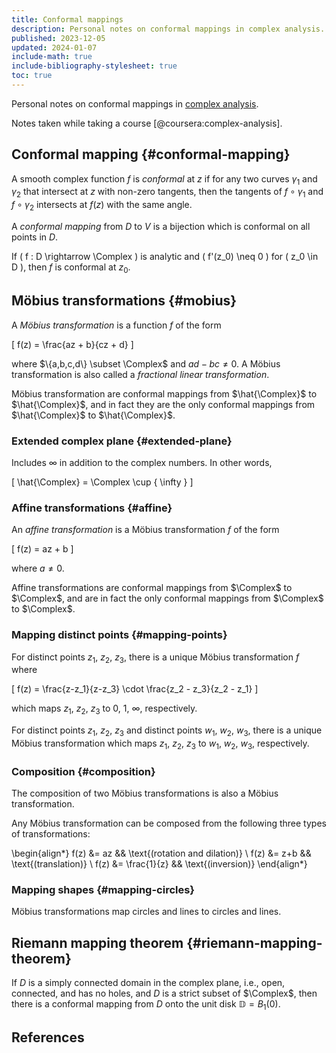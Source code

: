```yaml
---
title: Conformal mappings
description: Personal notes on conformal mappings in complex analysis.
published: 2023-12-05
updated: 2024-01-07
include-math: true
include-bibliography-stylesheet: true
toc: true
---
```


Personal notes on conformal mappings in [complex analysis](../).

Notes taken while taking a course [@coursera:complex-analysis].

## Conformal mapping {#conformal-mapping}

A smooth complex function $f$ is _conformal_ at $z$ if for any two curves $\gamma_1$ and $\gamma_2$
that intersect at $z$ with non-zero tangents, then the tangents of $f \circ \gamma_1$ and $f \circ \gamma_2$
intersects at $f(z)$ with the same angle.

A _conformal mapping_ from $D$ to $V$ is a bijection which is conformal on all points in $D$.

If \( f : D \rightarrow \Complex \) is analytic and \( f'(z_0) \neq 0 \) for \( z_0 \in D \),
then $f$ is conformal at $z_0$.

## Möbius transformations {#mobius}

A _Möbius transformation_ is a function $f$ of the form

\[ f(z) = \frac{az + b}{cz + d} \]

where $\{a,b,c,d\} \subset \Complex$ and $ad-bc \neq 0$.
A Möbius transformation is also called a _fractional linear transformation_.

Möbius transformation are conformal mappings from $\hat{\Complex}$ to $\hat{\Complex}$,
and in fact they are the only conformal mappings from $\hat{\Complex}$ to $\hat{\Complex}$.

### Extended complex plane {#extended-plane}

Includes $\infty$ in addition to the complex numbers.  In other words,

\[ \hat{\Complex} = \Complex \cup \{ \infty \} \]

### Affine transformations {#affine}

An _affine transformation_ is a Möbius transformation $f$ of the form

\[ f(z) = az + b \]

where $a \neq 0$.

Affine transformations are conformal mappings from $\Complex$ to $\Complex$,
and are in fact the only conformal mappings from $\Complex$ to $\Complex$.

### Mapping distinct points {#mapping-points}

For distinct points $z_1$, $z_2$, $z_3$, there is a unique Möbius transformation $f$ where

\[ f(z) = \frac{z-z_1}{z-z_3} \cdot \frac{z_2 - z_3}{z_2 - z_1} \]

which maps $z_1$, $z_2$, $z_3$ to $0$, $1$, $\infty$, respectively.

For distinct points $z_1$, $z_2$, $z_3$ and distinct points $w_1$, $w_2$, $w_3$,
there is a unique Möbius transformation which
maps $z_1$, $z_2$, $z_3$ to $w_1$, $w_2$, $w_3$, respectively.

### Composition {#composition}

The composition of two Möbius transformations is also a Möbius transformation.

Any Möbius transformation can be composed from the following three types of transformations:

\begin{align*}
f(z) &= az && \text{(rotation and dilation)} \\
f(z) &= z+b && \text{(translation)} \\
f(z) &= \frac{1}{z} && \text{(inversion)}
\end{align*}

### Mapping shapes {#mapping-circles}

Möbius transformations map circles and lines to circles and lines.

## Riemann mapping theorem {#riemann-mapping-theorem}

If $D$ is a simply connected domain in the complex plane, i.e., open, connected, and has no holes,
and $D$ is a strict subset of $\Complex$, then there is a conformal mapping from $D$
onto the unit disk $\mathbb{D}=B_1(0)$.

## References
